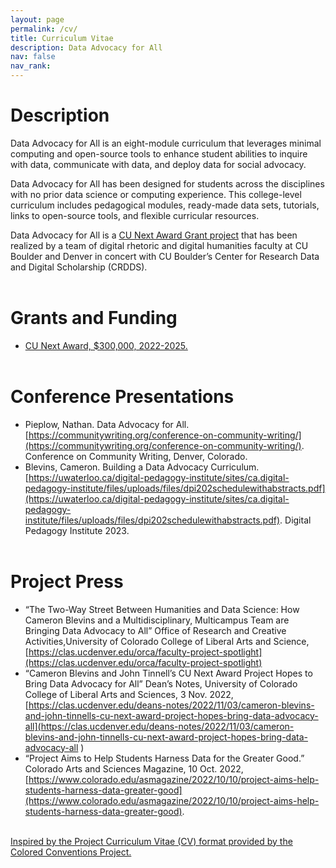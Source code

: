 ```yaml
---
layout: page
permalink: /cv/
title: Curriculum Vitae
description: Data Advocacy for All
nav: false
nav_rank: 
---
```


# Description

Data Advocacy for All is an eight-module curriculum that leverages minimal computing and open-source tools to enhance student abilities to inquire with data, communicate with data, and deploy data for social advocacy.

Data Advocacy for All has been designed for students across the disciplines with no prior data science or computing experience. This college-level curriculum includes pedagogical modules, ready-made data sets, tutorials, links to open-source tools, and flexible curricular resources. 

Data Advocacy for All is a <a href="https://www.cu.edu/oaa/academic-innovation-programs/cu-next-award">CU Next Award Grant project<a/> that has been realized by a team of digital rhetoric and digital humanities faculty at CU Boulder and Denver in concert with CU Boulder’s Center for Research Data and Digital Scholarship (CRDDS). 
<br><br>

# Grants and Funding

- [CU Next Award, $300,000, 2022-2025.](https://www.cu.edu/oaa/academic-innovation-programs/cu-next-award)
<br><br>

# Conference Presentations

- Pieplow, Nathan. Data Advocacy for All. [https://communitywriting.org/conference-on-community-writing/](https://communitywriting.org/conference-on-community-writing/). Conference on Community Writing, Denver, Colorado.
- Blevins, Cameron. Building a Data Advocacy Curriculum. [https://uwaterloo.ca/digital-pedagogy-institute/sites/ca.digital-pedagogy-institute/files/uploads/files/dpi202schedulewithabstracts.pdf](https://uwaterloo.ca/digital-pedagogy-institute/sites/ca.digital-pedagogy-institute/files/uploads/files/dpi202schedulewithabstracts.pdf). Digital Pedagogy Institute 2023.
<br><br>

# Project Press

- “The Two-Way Street Between Humanities and Data Science: How Cameron Blevins and a Multidisciplinary, Multicampus Team are Bringing Data Advocacy to All” Office of Research and Creative Activities,University of Colorado College of Liberal Arts and Science, [https://clas.ucdenver.edu/orca/faculty-project-spotlight](https://clas.ucdenver.edu/orca/faculty-project-spotlight)
- “Cameron Blevins and John Tinnell’s CU Next Award Project Hopes to Bring Data Advocacy for All” Dean’s Notes, University of Colorado College of Liberal Arts and Sciences, 3 Nov. 2022, [https://clas.ucdenver.edu/deans-notes/2022/11/03/cameron-blevins-and-john-tinnells-cu-next-award-project-hopes-bring-data-advocacy-all](https://clas.ucdenver.edu/deans-notes/2022/11/03/cameron-blevins-and-john-tinnells-cu-next-award-project-hopes-bring-data-advocacy-all  )
- “Project Aims to Help Students Harness Data for the Greater Good.” Colorado Arts and Sciences Magazine, 10 Oct. 2022, [https://www.colorado.edu/asmagazine/2022/10/10/project-aims-help-students-harness-data-greater-good](https://www.colorado.edu/asmagazine/2022/10/10/project-aims-help-students-harness-data-greater-good).
<br><br>

[Inspired by the Project Curriculum Vitae (CV) format provided by the Colored Conventions Project.](https://coloredconventions.org/about/cv/)
